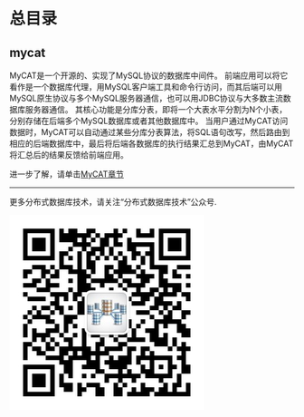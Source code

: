 # 总目录

## mycat
MyCAT是一个开源的、实现了MySQL协议的数据库中间件。
前端应用可以将它看作是一个数据库代理，用MySQL客户端工具和命令行访问，而其后端可以用MySQL原生协议与多个MySQL服务器通信，也可以用JDBC协议与大多数主流数据库服务器通信。
其核心功能是分库分表，即将一个大表水平分割为N个小表，分别存储在后端多个MySQL数据库或者其他数据库中。
当用户通过MyCAT访问数据时，MyCAT可以自动通过某些分库分表算法，将SQL语句改写，然后路由到相应的后端数据库中，最后将后端各数据库的执行结果汇总到MyCAT，由MyCAT将汇总后的结果反馈给前端应用。


进一步了解，请单击[MyCAT章节](mycat/README.md)


---
更多分布式数据库技术，请关注“分布式数据库技术”公众号.

![公众号](DRDS-X.jpg)